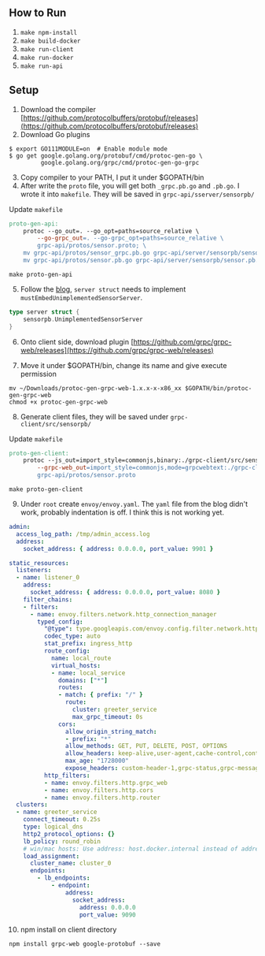 ## How to Run

1. `make npm-install`
2. `make build-docker`
3. `make run-client`
4. `make run-docker`
5. `make run-api`

## Setup

1. Download the compiler [https://github.com/protocolbuffers/protobuf/releases](https://github.com/protocolbuffers/protobuf/releases)
2. Download Go plugins

```
$ export GO111MODULE=on  # Enable module mode
$ go get google.golang.org/protobuf/cmd/protoc-gen-go \
         google.golang.org/grpc/cmd/protoc-gen-go-grpc
```

3. Copy compiler to your PATH, I put it under $GOPATH/bin
4. After write the `proto` file, you will get both `_grpc.pb.go` and `.pb.go`. I wrote it into `makefile`. They will be saved in `grpc-api/sserver/sensorpb/`

Update `makefile`  
```makefile
proto-gen-api:
	protoc --go_out=. --go_opt=paths=source_relative \
    	--go-grpc_out=. --go-grpc_opt=paths=source_relative \
    	grpc-api/protos/sensor.proto; \
	mv grpc-api/protos/sensor_grpc.pb.go grpc-api/server/sensorpb/sensor_grpc.pb.go; \
	mv grpc-api/protos/sensor.pb.go grpc-api/server/sensorpb/sensor.pb.go
```

```
make proto-gen-api
```

5. Follow the [blog](https://medium.com/swlh/building-a-realtime-dashboard-with-reactjs-go-grpc-and-envoy-7be155dfabfb), `server struct` needs to implement `mustEmbedUnimplementedSensorServer`. 

```go
type server struct {
	sensorpb.UnimplementedSensorServer
}
```

6. Onto client side, download plugin [https://github.com/grpc/grpc-web/releases](https://github.com/grpc/grpc-web/releases)

7. Move it under $GOPATH/bin, change its name and give execute permission

```
mv ~/Downloads/protoc-gen-grpc-web-1.x.x-x-x86_xx $GOPATH/bin/protoc-gen-grpc-web
chmod +x protoc-gen-grpc-web
```

8. Generate client files, they will be saved under `grpc-client/src/sensorpb/`

Update `makefile`  
```makefile
proto-gen-client:
	protoc --js_out=import_style=commonjs,binary:./grpc-client/src/sensorpb \
		--grpc-web_out=import_style=commonjs,mode=grpcwebtext:./grpc-client/src/sensorpb \
		grpc-api/protos/sensor.proto 
```

```
make proto-gen-client
```

9. Under `root` create `envoy/envoy.yaml`. The `yaml` file from the blog didn't work, probably indentation is off. I think this is not working yet.

```yaml
admin:
  access_log_path: /tmp/admin_access.log
  address:
    socket_address: { address: 0.0.0.0, port_value: 9901 }

static_resources:
  listeners:
  - name: listener_0
    address:
      socket_address: { address: 0.0.0.0, port_value: 8080 }
    filter_chains:
    - filters:
      - name: envoy.filters.network.http_connection_manager
        typed_config:
          "@type": type.googleapis.com/envoy.config.filter.network.http_connection_manager.v2.HttpConnectionManager
          codec_type: auto
          stat_prefix: ingress_http
          route_config:
            name: local_route
            virtual_hosts:
            - name: local_service
              domains: ["*"]
              routes:
              - match: { prefix: "/" }
                route:
                  cluster: greeter_service
                  max_grpc_timeout: 0s
              cors:
                allow_origin_string_match:
                - prefix: "*"
                allow_methods: GET, PUT, DELETE, POST, OPTIONS
                allow_headers: keep-alive,user-agent,cache-control,content-type,content-transfer-encoding,custom-header-1,x-accept-content-transfer-encoding,x-accept-response-streaming,x-user-agent,x-grpc-web,grpc-timeout
                max_age: "1728000"
                expose_headers: custom-header-1,grpc-status,grpc-message
          http_filters:
          - name: envoy.filters.http.grpc_web
          - name: envoy.filters.http.cors
          - name: envoy.filters.http.router
  clusters:
  - name: greeter_service
    connect_timeout: 0.25s
    type: logical_dns
    http2_protocol_options: {}
    lb_policy: round_robin
    # win/mac hosts: Use address: host.docker.internal instead of address: localhost in the line below
    load_assignment:
      cluster_name: cluster_0
      endpoints:
        - lb_endpoints:
            - endpoint:
                address:
                  socket_address:
                    address: 0.0.0.0
                    port_value: 9090
```

10. npm install on client directory

```
npm install grpc-web google-protobuf --save
```



